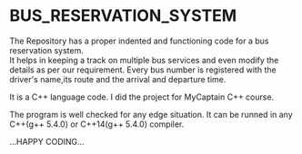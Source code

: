 # BUS_RESERVATION_SYSTEM
The Repository has a proper indented and functioning code for a bus reservation system.  
It helps in keeping a track on multiple bus services and even modify the details as per our requirement.
Every bus number is registered with the driver's name,its route and the arrival and departure time.

It is a C++ language code. 
I did the project for MyCaptain C++ course.


The program is well checked for any edge situation. It can be runned in any C++(g++ 5.4.0) or C++14(g++ 5.4.0) compiler.

...HAPPY CODING...
